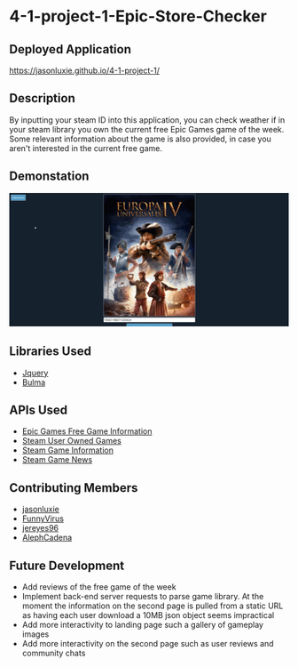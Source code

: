 # 4-1-project-1-Epic-Store-Checker
## Deployed Application
https://jasonluxie.github.io/4-1-project-1/
## Description
By inputting your steam ID into this application, you can check weather if in your steam library you own the current free Epic Games game of the week. Some relevant information about the game is also provided, in case you aren't interested in the current free game. 
## Demonstation
![Demonstration of application, checking modals for instructions, then inputting ID leads to redirect of information page which includes information and a button to link to the game page.](./assets/images/project-demo-gif.gif)
## Libraries Used
* [Jquery](https://jquery.com/)
* [Bulma](https://bulma.io/) 
## APIs Used
* [Epic Games Free Game Information](https://rapidapi.com/thekevinconnor@gmail.com/api/free-epic-games/)
* [Steam User Owned Games](https://developer.valvesoftware.com/wiki/Steam_Web_API#GetOwnedGames_.28v0001.29)
* [Steam Game Information](https://partner.steamgames.com/doc/webapi/ISteamApps)
* [Steam Game News](https://partner.steamgames.com/doc/webapi/ISteamNews)
## Contributing Members
* [jasonluxie](https://github.com/jasonluxie)
* [FunnyVirus](https://github.com/FunnyVirus)
* [jereyes96](https://github.com/jereyes96)
* [AlephCadena](https://github.com/AlephCadena)
## Future Development
* Add reviews of the free game of the week
* Implement back-end server requests to parse game library. At the moment the information on the second page is pulled from a static URL as having each user download a 10MB json object seems impractical
* Add more interactivity to landing page such a gallery of gameplay images
* Add more interactivity on the second page such as user reviews and community chats 

